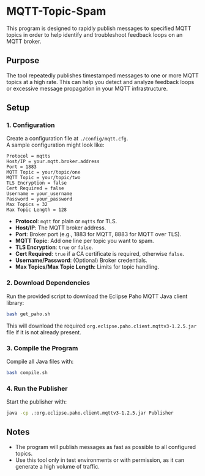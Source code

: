 # MQTT-Topic-Spam

This program is designed to rapidly publish messages to specified MQTT topics in order to help identify and troubleshoot feedback loops on an MQTT broker.

## Purpose

The tool repeatedly publishes timestamped messages to one or more MQTT topics at a high rate. This can help you detect and analyze feedback loops or excessive message propagation in your MQTT infrastructure.

## Setup

### 1. Configuration

Create a configuration file at `./config/mqtt.cfg`.  
A sample configuration might look like:

```
Protocol = mqtts
Host/IP = your.mqtt.broker.address
Port = 1883
MQTT Topic = your/topic/one
MQTT Topic = your/topic/two
TLS Encryption = false
Cert Required = false
Username = your_username
Password = your_password
Max Topics = 32
Max Topic Length = 128
```

- **Protocol**: `mqtt` for plain or `mqtts` for TLS.
- **Host/IP**: The MQTT broker address.
- **Port**: Broker port (e.g., 1883 for MQTT, 8883 for MQTT over TLS).
- **MQTT Topic**: Add one line per topic you want to spam.
- **TLS Encryption**: `true` or `false`.
- **Cert Required**: `true` if a CA certificate is required, otherwise `false`.
- **Username/Password**: (Optional) Broker credentials.
- **Max Topics/Max Topic Length**: Limits for topic handling.

### 2. Download Dependencies

Run the provided script to download the Eclipse Paho MQTT Java client library:

```sh
bash get_paho.sh
```

This will download the required `org.eclipse.paho.client.mqttv3-1.2.5.jar` file if it is not already present.

### 3. Compile the Program

Compile all Java files with:

```sh
bash compile.sh
```

### 4. Run the Publisher

Start the publisher with:

```sh
java -cp .:org.eclipse.paho.client.mqttv3-1.2.5.jar Publisher
```

## Notes

- The program will publish messages as fast as possible to all configured topics.
- Use this tool only in test environments or with permission, as it can generate a high volume of traffic.
